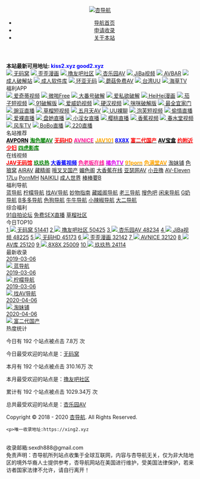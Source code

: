 

<!DOCTYPE html>
<html lang="en">
<head>
	<meta charset="UTF-8">
	<meta name="viewport" content="width=device-width,height=device-height,initial-scale=1.0,minimum-scale=1,maximum-scale=1,user-scalable=no">
	<title>杏导航-你想要的福利导航.</title>
	<meta name="keywords" content="杏导航-你想要的福利导航.">
	<meta name="description" content="杏导航-你想要的福利导航.">
	<link rel="shortcut icon" type="images/x-icon" href="/favicon.ico"/>
    <link href="//netdna.bootstrapcdn.com/font-awesome/4.7.0/css/font-awesome.min.css" rel="stylesheet"> 
    <link rel="stylesheet" type="text/css" href="static/css/ozui.min.css"/>
	<link rel="stylesheet" type="text/css" href="static/css/style.css"/>
</head>
<body>
<header class="header ">
	<div class="container">
		<div class="nav-bar">
			<span></span>
		</div>
		<a class="logo" href="/">
			<img src="img/logo.png" alt="杏导航">
		</a>
		<ul class="nav">
			<li><a href="/" ><i class="fa fa-home"></i> 导航首页</a></li>
			<li><a href="/apply.html" ><i class="fa fa-plus-square"></i> 申请收录</a></li>
			<li><a href="/about.html" ><i class="fa fa-info-circle"></i> 关于本站</a></li>		
	    </ul>
	</div>
</header>	
<div class="container">
<!--ul class="sort">
	<li><a href="#置顶站点" class="move"><span>置顶推荐</span> <i class="fa fa-thumbs-o-up fa-fw"></i></a></li>
    <li><a href="#热门推荐" class="move"><span>热门推荐</span> <i class="fa fa-paw fa-fw"></i></a></li>
	<li><a href="#名站推荐" class="move"><span>名站推荐</span> <i class="fa fa-flag-checkered fa-fw"></i></a></li>
	<li><a href="#精品视频" class="move"><span>精品视频</span> <i class="fa fa-television fa-fw"></i></a></li>
	<li><a href="#精品导航" class="move"><span>精品导航</span> <i class="fa fa-paper-plane fa-fw"></i></a></li>
	<li><a href="#福利视频" class="move"><span>福利视频</span> <i class="fa fa-heartbeat fa-fw"></i></a></li>
</ul-->
<div class="main">
<div class="card board">
	<span class="icon"><i class="fa fa-bullhorn fa-fw"></i></span>
	<span scrollamount="4" behavior="scroll" onmouseover="this.stop()" onmouseout="this.start()"><b>本站最新可用地址:<font color="blue"> kiss2.xyz good2.xyz</font></b></span>				
</div>
<!--置顶站点-->
<div id="置顶站点" class="card">
	<div class="top-grid">
<a href="https://name520.xyz" class="item">
	<span class="icon"><img class="lazy-load" src="img/loading.gif" data-src="https://fuck7.xyz/picture/avk.png"></span>
	<span class="name">无码窝</span></a>
<a href="https://m.zuozuos.com/?pid=505" class="item">
	<span class="icon"><img class="lazy-load" src="img/loading.gif" data-src="https://fuck7.xyz/picture/manhua7.png"></span>
	<span class="name">歪歪漫画</span></a>
<a href="https://help888.xyz/" class="item">
	<span class="icon"><img class="lazy-load" src="img/loading.gif" data-src="https://fuck7.xyz/picture/ly8.png"></span>
	<span class="name">撸友吧社区</span></a>
<a href="https://jav999.xyz/" class="item">
	<span class="icon"><img class="lazy-load" src="img/loading.gif" data-src="https://fuck7.xyz/picture/xingleyuan.jpg"></span>
	<span class="name">杏乐园AV</span></a>
<a href="https://jiba9.icu" class="item">
	<span class="icon"><img class="lazy-load" src="img/loading.gif" data-src="https://fuck7.xyz/picture/avku.jpeg"></span>
	<span class="name">JiBa视频</span></a>
<a href="https://fuck7.xyz" class="item">
	<span class="icon"><img class="lazy-load" src="img/loading.gif" data-src="https://fuck7.xyz/favicon.ico"></span>
	<span class="name">AVBAR</span></a>
<a href="https://dhxx.club/pj8dh439" class="item">
	<span class="icon"><img class="lazy-load" src="img/loading.gif" data-src="https://fuck7.xyz/picture/pojie.jpg"></span>
	<span class="name">成人破解站</span></a>
<a href="https://xmbs.club/xmdh439" class="item">
	<span class="icon"><img class="lazy-load" src="img/loading.gif" data-src="https://ae01.alicdn.com/kf/Ha5607ac5fe63497cb825edb600cd4c8cK.jpeg"></span>
	<span class="name">成人软件库</span></a>
<a href="https://1wwmm.com/?xing" class="item">
	<span class="icon"><img class="lazy-load" src="img/loading.gif" data-src="http://www.avcn.monster/wp-content/themes/HaoWa_V1.3.1/timthumb.php?src=http://www.avcn.monster/wp-content/uploads/2019/09/Snipaste_2019-09-21_23-53-32.png&h=52&w=52&zc=1"></span>
	<span class="name">环亚无码</span></a>
<a href="https://an64.xyz/?utm_source=xing&utm_medium=b14&utm_campaign=b14#" class="item">
	<span class="icon"><img class="lazy-load" src="img/loading.gif" data-src="https://fuck7.xyz/img/mg.jpg"></span>
	<span class="name">蘑菇免费AV</span></a>
<a href="http://uuw36.com" class="item">
	<span class="icon"><img class="lazy-load" src="img/loading.gif" data-src="https://fuck7.xyz/img/uu.png"></span>
	<span class="name">台湾UU</span></a>
<a href="https://haicao53.com/?aff_id=104024" class="item">
	<span class="icon"><img class="lazy-load" src="img/loading.gif" data-src="https://haicao53.com/favicon.ico"></span>
	<span class="name">海草TV</span></a>
</div>
    </div>
<div id="热门推荐" class="card">
	<div class="card-head">
<i class="fa fa-paw fa-fw"></i>福利APP
	</div>
	<div class="card-body">
<a href="http://i7di.space/?_c=usbss703" target="_blank" class="item">
	<span class="icon"><img class="lazy-load" src="img/loading.gif" data-src="http://i7di.space/skin/default/static/image/logo.png"></span>
	<span class="name">爱奇蒂视频</span></a>
<a href="http://papa.sex?channel=qd0519" target="_blank" class="item">
	<span class="icon"><img class="lazy-load" src="img/loading.gif" data-src="https://www.9191mm.com/media/mobilesite/2020/202003/20200310/45df906bbeb46b58a925a7b557d2a89f.png?_v=2"></span>
	<span class="name">微啪Free</span></a>
<a href="https://bigfh.com/?code=qdnfn" target="_blank" class="item">
	<span class="icon"><img class="lazy-load" src="img/loading.gif" data-src="https://www.9191mm.com/media/mobilesite/2020/202002/20200219/e60d32b05a10c1d1db0823bfe1aa14cc.png?_v=2"></span>
	<span class="name">大番号破解</span></a>
<a href="http://isiyu.me/share/DY8888/qd051902/02" target="_blank" class="item">
	<span class="icon"><img class="lazy-load" src="img/loading.gif" data-src="https://www.9191mm.com/media/mobilesite/2020/202002/20200219/39259ad29931ee532c45d9be6008a317.png?_v=2"></span>
	<span class="name">爱私欲破解</span></a>	
<a href="https://heihei1.app/?channelCode=heihei_27" target="_blank" class="item">
	<span class="icon"><img class="lazy-load" src="img/loading.gif" data-src="https://fuck7.xyz/picture/hh7.png"></span>
	<span class="name">HeiHei漫画</span></a>
<a href="https://zimw3.xyz/?channelCode=JF" target="_blank" class="item">
	<span class="icon"><img class="lazy-load" src="img/loading.gif" data-src="https://fuck7.xyz/picture/qiezi.jpeg"></span>
	<span class="name">茄子短视频</span></a>
<a href="http://91-pron.com/?channelCode=K3" target="_blank" class="item">
	<span class="icon"><img class="lazy-load" src="img/loading.gif" data-src="https://fuck7.xyz/picture/9191.jpg"></span>
	<span class="name">91破解版</span></a>
<a href="https://99fl.club/nightdh439" target="_blank" class="item" data-id="14">
	<span class="icon"><img class="lazy-load" src="img/loading.gif" data-src="https://fuck7.xyz/picture/avnai.png"></span>
	<span class="name">爱威奶视频</span></a>
<a href="https://xmbs.club/indh439" target="_blank" class="item" data-id="14">
	<span class="icon"><img class="lazy-load" src="img/loading.gif" data-src="https://fuck7.xyz/picture/yinghan.jpeg"></span>
	<span class="name">硬汉视频</span></a>
<a href="http://mimishequ8.com/?channelCode=S74" target="_blank" class="item" data-id="235">
	<span class="icon"><img class="lazy-load" src="img/loading.gif" data-src="https://fuck7.xyz/picture/mimi2.png"></span>
	<span class="name">咪咪破解版</span></a>
<a href="https://douyiny.info/?pro=158536938" target="_blank" class="item" data-id="235">
	<span class="icon"><img class="lazy-load" src="img/loading.gif" data-src="https://fuck7.xyz/picture/weixing.png"></span>
	<span class="name">最全宜家门</span></a>
<a href="https://4442.me/?pdaohang8" target="_blank" class="item" data-id="235">
	<span class="icon"><img class="lazy-load" src="img/loading.gif" data-src="https://www.9191mm.com/media/mobilesite/2020/202002/20200226/aee013e689ce17a6d62ef4c7a69bba10.png?_v=2g"></span>
	<span class="name">豌豆直播</span></a>
<a href="https://clappb.me/?ch=xing2" target="_blank" class="item">
	<span class="icon"><img class="lazy-load" src="img/loading.gif" data-src="https://fuck7.xyz/img/cl.png"></span>
	<span class="name">草榴短视频</span></a>
<a href="https://wyt03.cc/?channelCode=J86" target="_blank" class="item">
	<span class="icon"><img class="lazy-load" src="img/loading.gif" data-src="https://fuck7.xyz/img/5yt.png"></span>
	<span class="name">五月天AV</span></a>
<a href="http://uuw28.com" target="_blank" class="item" data-id="235">
	<span class="icon"><img class="lazy-load" src="img/loading.gif" data-src="https://fuck7.xyz/img/uu.png"></span>
	<span class="name">UU裸聊</span></a>
<a href="https://ipf001.com/?dc=LMA" target="_blank" class="item">
	<span class="icon"><img class="lazy-load" src="img/loading.gif" data-src="https://fuck7.xyz/picture/pfpf.png"></span>
	<span class="name">泡芙短视频</span></a>
<a href="https://4442.me/?pdaohang8" target="_blank" class="item" data-id="235">
	<span class="icon"><img class="lazy-load" src="img/loading.gif" data-src="https://fuck7.xyz/picture/tq.png"></span>
	<span class="name">偷情直播</span></a>
<a href="https://av666.run/?oem=7506bab5fe111b2a&code=z&channelCode=z_5" target="_blank" class="item" data-id="235">
	<span class="icon"><img class="lazy-load" src="img/loading.gif" data-src="https://fuck7.xyz/img/sp001.gif"></span>
	<span class="name">爱裸直播</span></a>
<a href="http://sf97-a3.4612k.com:555/?channelCode=GQ577" target="_blank" class="item" data-id="235">
	<span class="icon"><img class="lazy-load" src="img/loading.gif" data-src="https://fuck7.xyz/img/zb001.gif"></span>
	<span class="name">盘她直播</span></a>
<a href="https://av666.run/?oem=7506bab5fe111b2a&code=z&channelCode=z_5" target="_blank" class="item" data-id="235">
	<span class="icon"><img class="lazy-load" src="img/loading.gif" data-src="https://www.9191mm.com/media/mobilesite/2020/202002/20200226/fe55cefa728a90b3ff69d3f6b77578f9.png?_v=2"></span>
	<span class="name">小淫女直播</span></a>
<a href="http://tuishou3.72966zb68.com/?channelCode=HQVWJ" target="_blank" class="item" data-id="235">
	<span class="icon"><img class="lazy-load" src="img/loading.gif" data-src="https://fuck7.xyz/img/zb008.png"></span>
	<span class="name">樱桃直播</span></a>
<a href="https://1fsrrz.sytlg.cn/ybsbvpd8.html?_t=k9u2llbu&chan_key=downloadEx&invite_code=30HBCS&" target="_blank" class="item" data-id="235">
	<span class="icon"><img class="lazy-load" src="img/loading.gif" data-src="https://www.9191mm.com/media/mobilesite/2020/202002/20200222/02f65bb67da3cd78a4a857c72cb4d889.png?_v=2"></span>
	<span class="name">香蕉视频</span></a>
<a href="http://hongbaowind.com/share?code=28MWX" target="_blank" class="item" data-id="235">
	<span class="icon"><img class="lazy-load" src="img/loading.gif" data-src="https://fuck7.xyz/img/cst.jpg"></span>
	<span class="name">春水堂视频</span></a>
<a href="https://fctv.in/index.html?PoxyCode=84228095" target="_blank" class="item" data-id="235">
	<span class="icon"><img class="lazy-load" src="img/loading.gif" data-src="https://fuck7.xyz/img/fctv.jpg"></span>
	<span class="name">风车TV</span></a>
<a href="https://bobo34.xyz/?channelCode=5X4JM" target="_blank" class="item" data-id="235">
	<span class="icon"><img class="lazy-load" src="img/loading.gif" data-src="http://xfb001.com/static/picture/lg21.gif"></span>
	<span class="name">BoBo直播</span></a>
<a href="http://jj194.788rw.com" target="_blank" class="item" data-id="235">
	<span class="icon"><img class="lazy-load" src="img/loading.gif" data-src="http://xfb001.com/static/picture/lg20.gif"></span>
	<span class="name">220直播</span></a>
<!--a href="http://28666t.com?channelCode=AM7G8" target="_blank" class="item">
	<span class="icon"><img class="lazy-load" src="img/loading.gif" data-src="https://fuck7.xyz/img/diyifang.gif"></span>
	<span class="name">RiBi直播</span><a-->
</div>
	</div>
<div id="名站推荐" class="card">
	<div class="card-head">
	<i class="fa fa-flag-checkered fa-fw"></i>名站推荐
	</div>
<div class="card-body">
<a href="https://avporn.icu/?xing" target="_blank" class="item">
    <span class="name"><b><font color="black">AVPORN</font></b></span></a>
<a href="https://help888.xyz/?xing" target="_blank" class="item">
    <span class="name"><b><font color="green">淘色閣AV</font></b></span></a>
<a href="https://name520.xyz/?xing" target="_blank" class="item">
    <span class="name"><b><font color="red">无码HD</font></b></span></a>
<a href="https://avnice.cc/?xing" target="_blank" class="item">
	<span class="name"><b><font color="deeppink">AVNICE</font></b></span></a>
<a href="https://jav999.xyz/?xing" target="_blank" class="item">
	<span class="name"><b><font color="orange">JAV101</font></b></span></a>
<a href="https://1919pp.com/?xing" target="_blank" class="item">
	<span class="name"><b><font color="blue">8X8X</font></b></span></a>
<a href="https://what101.com/" target="_blank" class="item" data-id="3">
	<span class="name"><b><font color="red">富二代国产</font></b></span></a>
<a href="https://fuck7.xyz/?xing" target="_blank" class="item" data-id="3">
	<span class="name"><b><font color="black">AV宝盒</font></b></span></a>	
<a href="http://xingdaohang.hd29.cc/" target="_blank" class="item" data-id="3">
	<span class="name"><b><font color="red">约附近少妇</font></b></span></a>
<a href="http://92av.today/?xing" target="_blank" class="item" data-id="3">
	<span class="name"><b><font color="green">四虎影库</font></b></span></a>	
	</div>
</div>
<div id="精品视频" class="card">
	<div class="card-head">
	<i class="fa fa-television fa-fw"></i>在线视频
	</div>
	<div class="card-body">
<a href="https://name520.xyz/?xing" target="_blank" class="item" data-id="3">
	<span class="name"><b><font color="red">JAV无码馆</font></b></span></a>
<a href="https://what104.com/" target="_blank" class="item" data-id="4">
	<span class="name"><b><font color="green">玖玖热</font></b></span></a>
<a href="https://xx7676.com/" target="_blank" class="item" data-id="4">
	<span class="name"><b><font color="blue">大香蕉视频</font></b></span></a>
<a href="https://what105.com/" target="_blank" class="item" data-id="4">
	<span class="name"><b><font color="deeppink">色老板在线</font></b></span></a>
<a href="http://what110.com/?xing" target="_blank" class="item">
	<span class="name"><b><font color="deepgreen">橘色TV</font></b></span></a>
<a href="https://what102.com/" target="_blank" class="item">
	<span class="name"><b><font color="orange">91porn</font></b></span></a>
<a href="https://jiba9.icu/" target="_blank" class="item">
	<span class="name"><b><font color="orange">色满堂AV</font></b></span></a>
<a href="https://1919pp.com/" target="_blank" class="item" data-id="16">
	<span class="name">淘妹铺</span></a>
<a href="https://ribi8.net/" target="_blank" class="item" data-id="16">
	<span class="name">色狼窝</span></a>
<a href="https://what106.com/" target="_blank" class="item" data-id="16">
	<span class="name">AIRAV</span></a>
<a href="https://what108.com/" target="_blank" class="item" data-id="16">
	<span class="name">藏精阁</span></a>
<a href="https://what110.com/" target="_blank" class="item" data-id="16">
	<span class="name">哦叉叉国产</span></a>
<a href="https://what107.com/" target="_blank" class="item" data-id="16">
	<span class="name">媚色阁</span></a>
<a href="https://xx7676.com/" target="_blank" class="item" data-id="16">
	<span class="name">大香蕉在线</span></a>
<a href="https://gugu299.com/" target="_blank" class="item" data-id="16">
	<span class="name">亚瑟网AV</span></a>
<a href="https://jokerlu.com/" target="_blank" class="item" data-id="16">
	<span class="name">小丑撸</span></a>
<a href="https://711.moe/3dj6xkn" target="_blank" class="item" data-id="16">
	<span class="name">AV-Eleven</span></a>
<a href="https://17lu.org/" target="_blank" class="item" data-id="16">
	<span class="name">17Lu</span></a>
<a href="https://pornmh.com/" target="_blank" class="item" data-id="16">
	<span class="name">PornMH</span></a>
<a href="https://naikili.com/" target="_blank" class="item" data-id="16">
	<span class="name">NAIKILI</span></a>
<a href="https://ukuwan.com/" target="_blank" class="item" data-id="16">
	<span class="name">成人世界</span></a>
<a href="https://www.n773.com/" target="_blank" class="item" data-id="16">
	<span class="name">棒棒要B</span></a>

</div>
	</div>
<div id="精品导航" class="card">
	<div class="card-head">
	<i class="fa fa-paper-plane fa-fw"></i>福利导航
	</div>
<div class="card-body">
<a href="https://www.landh.fun/" target="_blank" class="item" data-id="16">
	<span class="name">蓝导航</span></a>
<a href="https://www.fulidh.pub/" target="_blank" class="item" data-id="16">
	<span class="name">柠檬导航</span></a>
<a href="https://www.zavdh.pw/" target="_blank" class="item" data-id="16">
	<span class="name">找AV导航</span></a>
<a href="https://dizhi.one/" target="_blank" class="item" data-id="16">
	<span class="name">妙物指南</span></a>
<a href="https://cangjige.ws/" target="_blank" class="item" data-id="16">
	<span class="name">藏姬阁导航</span></a>
<a href="https://lao6.xyz/" target="_blank" class="item" data-id="16">
	<span class="name">老三导航</span></a>
<a href="https://ssbdh.icu" target="_blank" class="item" data-id="16">
	<span class="name">搜色吧</span></a>
<a href="http://xldh.vip" target="_blank" class="item" data-id="16">
	<span class="name">闲来导航</span></a>
<a href="https://tzzh.life/" target="_blank" class="item" data-id="16">
	<span class="name">G奶导航</span></a>
<a href="http://duoduo33.info/" target="_blank" class="item" data-id="16">
	<span class="name">B多多导航</span></a>
<a href="https://segole.com/" target="_blank" class="item" data-id="16">
	<span class="name">色狗导航</span></a>
<a href="https://nndh123.xyz/" target="_blank" class="item" data-id="16">
	<span class="name">牛牛导航</span></a>
<a href="http://xiaolajiao.buzz/" target="_blank" class="item" data-id="16">
	<span class="name">小辣椒导航</span></a>
<a href="http://d2dh.xyz/" target="_blank" class="item" data-id="16">
	<span class="name">大二导航</span></a>
</div>
	</div>
<div id="福利视频" class="card">
	<div class="card-head">
	<i class="fa fa-heartbeat fa-fw"></i>综合福利 
    </div>
<div class="card-body">
<a href="https://f.wonderfulday28.live/" target="_blank" class="item" data-id="72">
	<span class="name">91自拍论坛</span></a>
<a href="https://chaturbate.global/" target="_blank" class="item" data-id="72">
	<span class="name">免费SEX直播</span></a>
<a href="https://cl.b53a.tk/" target="_blank" class="item" data-id="214">
	<span class="name">草榴社区</span></a>



</div>
	</div>
		</div>
<div class="side">
    <div class="card">
        <div class="card-head"><i class="fa fa-line-chart fa-fw"></i>今日TOP10</div>
            <div class="card-body">
                <div class="view-list">
<a href="https://oppo6.xyz/" data-id="14">
	<span class="rank">1</span>
	<span class="icon"><img class="lazy-load" src="img/loading.gif" data-src="https://fuck7.xyz/picture/avk.png"></span>
	<span class="name">无码窝</span>
	<span class="view">51441</span></a>
<a href="https://lu4949.top/" data-id="235">
	<span class="rank">2</span>
	<span class="icon"><img class="lazy-load" src="img/loading.gif" data-src="https://fuck7.xyz/picture/ly8.png"></span>
	<span class="name">撸友吧社区</span>
	<span class="view">50425</span></a>
<a href="https://ee7878.top/" data-id="3">
	<span class="rank">3</span>
	<span class="icon"><img class="lazy-load" src="img/loading.gif" data-src="https://fuck7.xyz/picture/xingleyuan.jpg"></span>
	<span class="name">杏乐园AV</span>
	<span class="view">48234</span></a>
<a href="https://okok7.xyz/" data-id="4">
	<span class="rank">4</span>
	<span class="icon"><img class="lazy-load" src="img/loading.gif" data-src="https://fuck7.xyz/picture/avku.jpeg"></span>
	<span class="name">JiBa视频</span>
	<span class="view">48225</span></a>
<a href="https://1919pp.xyz/" data-id="5">
	<span class="rank">5</span>
	<span class="icon"><img class="lazy-load" src="img/loading.gif" data-src="https://fuck7.xyz/picture/wumahd.png"></span>
	<span class="name">无码HD</span>
	<span class="view">45173</span></a>
<a href="https://m.zuozuos.com/?pid=505" data-id="139">
	<span class="rank">6</span>
	<span class="icon"><img class="lazy-load" src="img/loading.gif" data-src="https://fuck7.xyz/picture/manhua7.png"></span>
	<span class="name">歪歪漫画</span>
	<span class="view">32142</span></a>
<a href="https://what9.xyz" data-id="231">
	<span class="rank">7</span>
	<span class="icon"><img class="lazy-load" src="img/loading.gif" data-src="https://fuck7.xyz/picture/avnice.png"></span>
	<span class="name">AVNICE</span>
	<span class="view">32120</span></a>
<a href="https://want8.xyz/">
	<span class="rank">8</span>
	<span class="icon"><img class="lazy-load" src="img/loading.gif" data-src="https://fuck7.xyz/picture/AIRAV.png"></span>
	<span class="name">AV库</span>
	<span class="view">25120</span></a>
<a href="https://what103.com/">
	<span class="rank">9</span>
	<span class="icon"><img class="lazy-load" src="img/loading.gif" data-src="https://fuck7.xyz/picture/8x8x.png"></span>
	<span class="name">8X8X</span>
	<span class="view">25009</span></a>
<a href="https://what104.com/">
	<span class="rank">10</span>
	<span class="icon"><img class="lazy-load" src="img/loading.gif" data-src="https://fuck7.xyz/picture/99re.png"></span>
	<span class="name">玖玖热</span>
	<span class="view">24114</span></a>
</div>
	</div>
		</div>
<div class="card">
	<div class="card-head"><i class="fa fa-coffee fa-fw"></i>最新收录</div>
		<div class="card-body">
			<div class="side-latest oz-timeline">
<a href="https://www.landh.fun/" data-id="235" class="oz-timeline-item">
	<div class="oz-timeline-time">2019-03-06</div>
	<div class="oz-timeline-main">
	<span class="icon"><img class="lazy-load" src="img/loading.gif" data-src="img/ico/moren.ico"></span>
	<span class="name">蓝导航</span></div></a>
<a href="https://www.fulidh.pub/" data-id="231" class="oz-timeline-item">
	<div class="oz-timeline-time">2019-03-06</div>
	<div class="oz-timeline-main">
	<span class="icon"><img class="lazy-load" src="img/loading.gif" data-src="img/ico/moren.ico"></span>
	<span class="name">柠檬导航</span></div></a>
<a href="https://www.zavdh.pw/" data-id="232" class="oz-timeline-item">
	<div class="oz-timeline-time">2019-03-06</div>
	<div class="oz-timeline-main">
	<span class="icon"><img class="lazy-load" src="img/loading.gif" data-src="img/ico/moren.ico"></span>
	<span class="name">找AV导航</span></div></a>
<a href="https://1919pp.com/" data-id="237" class="oz-timeline-item">
	<div class="oz-timeline-time">2020-04-06</div>
	<div class="oz-timeline-main">
	<span class="icon"><img class="lazy-load" src="img/loading.gif" data-src="img/ico/moren.ico"></span>
	<span class="name">淘妹铺</span></div></a>
<a href="https://what101.com/" data-id="234" class="oz-timeline-item">
	<div class="oz-timeline-time">2020-04-06</div>
	<div class="oz-timeline-main">
	<span class="icon"><img class="lazy-load" src="img/loading.gif" data-src="img/ico/moren.ico"></span>
	<span class="name">富二代国产</span></div></a>
</div>
	</div>
		</div>
<div class="card">
	<div class="card-head"><i class="fa fa-pie-chart fa-fw"></i>热度统计</div>
		<div class="card-body">
			<div class="side-common">
		<p>今日有 192 个站点被点击 7.8万 次</p>
		<p>今日最受欢迎的站点是：<a href="https://sxs2.xyz">无码窝</a></p>
		<p>本月有 192 个站点被点击 310.16万 次</p>
		<p>本月最受欢迎的站点是：<a href="https://kiss8.xyz">撸友吧社区</a></p>
		<p>累计有 192 个站点被点击 1029.34万 次</p>
		<p>总共最受欢迎的站点是：<a href="https://nice8.xyz">杏乐园AV</a></p></div>
      </div>
</div>
</div>
<!--ul class="suspend">
	<li class="back-top" onclick="backTop()">
		<i class="fa fa-chevron-up"></i>
		<span class="more">返回顶部</span>
	</li>
	<li>
		<a href="mailto:9caoporn@gmail.com">
			<i class="fa fa-envelope"></i>
			<span class="more">sexdh8888@gmail.com</span>
		</a>
	</li>
	
</ul-->

<footer class="footer">
	<p>Copyright © 2018 - 2020		<a href="https://www.ssxx.cc/">杏导航</a>. All Rights Reserved.</p>
	
	<p>唯一收录地址:https://xing2.xyz
<br>
收录邮箱:sexdh888@gmail.com
<br>
免责声明：杏导航所列站点收集于全球互联网，内容与杏导航无关，仅为非大陆地区的境外华裔人士提供参考，杏导航网站在美国进行维护，受美国法律保护，若来访者国家法律不允许，请自行离开！ 
</p>
</footer>

<script src="static/js/jquery.min.js"></script>
<script src="static/js/layer.js"></script>
<script src="static/js/ouzero.js"></script>
<script src="static/js/main.js"></script>
<script>
var _hmt = _hmt || [];
(function() {
  var hm = document.createElement("script");
  hm.src = "https://hm.baidu.com/hm.js?9f46b428e18f4a0fd6e8fd7a9cf12600";
  var s = document.getElementsByTagName("script")[0]; 
  s.parentNode.insertBefore(hm, s);
})();
</script>
<script>(function(){var id="ykad-dalao001";document.write('<ins style="display:none!important" id="'+id+'"></ins>');window.ykad = id;})();</script><script async defer src="https://wow315.com/sjs.php?dalao001&pos=a"></script>
</body>
</html>
